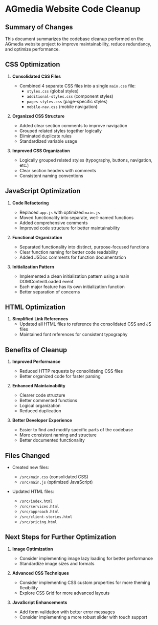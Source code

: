 # AGmedia Website Code Cleanup

## Summary of Changes

This document summarizes the codebase cleanup performed on the AGmedia website project to improve maintainability, reduce redundancy, and optimize performance.

## CSS Optimization

1. **Consolidated CSS Files**
   - Combined 4 separate CSS files into a single `main.css` file:
     - `styles.css` (global styles)
     - `additional-styles.css` (component styles)
     - `pages-styles.css` (page-specific styles)
     - `mobile-nav.css` (mobile navigation)

2. **Organized CSS Structure**
   - Added clear section comments to improve navigation
   - Grouped related styles together logically
   - Eliminated duplicate rules
   - Standardized variable usage

3. **Improved CSS Organization**
   - Logically grouped related styles (typography, buttons, navigation, etc.)
   - Clear section headers with comments
   - Consistent naming conventions

## JavaScript Optimization

1. **Code Refactoring**
   - Replaced `app.js` with optimized `main.js`
   - Moved functionality into separate, well-named functions
   - Added comprehensive comments
   - Improved code structure for better maintainability

2. **Functional Organization**
   - Separated functionality into distinct, purpose-focused functions
   - Clear function naming for better code readability
   - Added JSDoc comments for function documentation

3. **Initialization Pattern**
   - Implemented a clean initialization pattern using a main DOMContentLoaded event
   - Each major feature has its own initialization function
   - Better separation of concerns

## HTML Optimization

1. **Simplified Link References**
   - Updated all HTML files to reference the consolidated CSS and JS files
   - Maintained font references for consistent typography

## Benefits of Cleanup

1. **Improved Performance**
   - Reduced HTTP requests by consolidating CSS files
   - Better organized code for faster parsing

2. **Enhanced Maintainability**
   - Clearer code structure
   - Better commented functions
   - Logical organization
   - Reduced duplication

3. **Better Developer Experience**
   - Easier to find and modify specific parts of the codebase
   - More consistent naming and structure
   - Better documented functionality

## Files Changed

- Created new files:
  - `/src/main.css` (consolidated CSS)
  - `/src/main.js` (optimized JavaScript)

- Updated HTML files:
  - `/src/index.html`
  - `/src/services.html`
  - `/src/approach.html`
  - `/src/client-stories.html`
  - `/src/pricing.html`

## Next Steps for Further Optimization

1. **Image Optimization**
   - Consider implementing image lazy loading for better performance
   - Standardize image sizes and formats

2. **Advanced CSS Techniques**
   - Consider implementing CSS custom properties for more theming flexibility
   - Explore CSS Grid for more advanced layouts

3. **JavaScript Enhancements**
   - Add form validation with better error messages
   - Consider implementing a more robust slider with touch support
